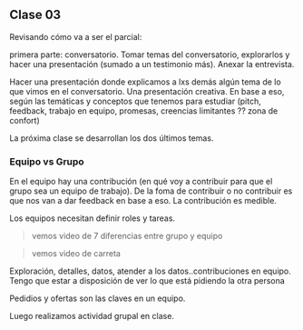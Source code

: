 ## Clase 03

Revisando cómo va a ser el parcial:

primera parte: conversatorio. Tomar temas del conversatorio, explorarlos y hacer una presentación (sumado a un testimonio más). Anexar la entrevista.

Hacer una presentación donde explicamos a lxs demás algún tema de lo que vimos en el conversatorio. Una presentación creativa. En base a eso, según las temáticas y conceptos que tenemos para estudiar (pitch, feedback, trabajo en equipo, promesas, creencias limitantes ?? zona de confort)

La próxima clase se desarrollan los dos últimos temas.

### Equipo vs Grupo

En el equipo hay una contribución (en qué voy a contribuir para que el grupo sea un equipo de trabajo). De la foma de contribuir o no contribuir es que nos van a dar feedback en base a eso. La contribución es medible.

Los equipos necesitan definir roles y tareas.

> vemos video de 7 diferencias entre grupo y equipo

> vemos video de carreta

Exploración, detalles, datos, atender a los datos..contribuciones en equipo.
Tengo que estar a disposición de ver lo que está pidiendo la otra persona

Pedidios y ofertas son las claves en un equipo.

Luego realizamos actividad grupal en clase.